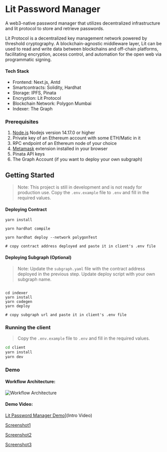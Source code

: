# Lit Password Manager

A web3-native password manager that utilizes decentralized infrastructure and lit protocol to store and retrieve passwords.

Lit Protocol is a decentralized key management network powered by threshold cryptography. A blockchain-agnostic middleware layer, Lit can be used to read and write data between blockchains and off-chain platforms, facilitating encryption, access control, and automation for the open web via programmatic signing.

#### Tech Stack

- Frontend: Next.js, Antd
- Smartcontracts: Solidity, Hardhat
- Storage: IPFS, Pinata
- Encryption: Lit Protocol
- Blockchain Network: Polygon Mumbai
- Indexer: The Graph

### Prerequisites

1. [Node.js](https://nodejs.org/en/download/) Nodejs version 14.17.0 or higher
2. Private key of an Ethereum account with some ETH/Matic in it
3. RPC endpoint of an Ethereum node of your choice
4. [Metamask](https://metamask.io/) extension installed in your browser
5. Pinata API keys
6. The Graph Account (if you want to deploy your own subgraph)

## Getting Started

> Note: This project is still in development and is not ready for production use.
> Copy the `.env.example` file to `.env` and fill in the required values.

#### Deploying Contract

```
yarn install

yarn hardhat compile

yarn hardhat deploy --network polygonTest

# copy contract address deployed and paste it in client's .env file
```

#### Deploying Subgraph (Optional)

> Note: Update the `subgraph.yaml` file with the contract address deployed in the previous step. Update deploy script with your own subgraph name.

```

cd indexer
yarn install
yarn codegen
yarn deploy

# copy subgraph url and paste it in client's .env file

```

### Running the client

> Copy the `.env.example` file to `.env` and fill in the required values.

```bash
cd client
yarn install
yarn dev
```

### Demo

#### Workflow Architecture:

![Workflow Architecture](https://github.com/Salmandabbakuti/lit-password-manager/blob/main/feat/indexing/resources/lit-pm-flow.png)

#### Demo Video:

[Lit Password Manager Demo](https://github.com/Salmandabbakuti/lit-password-manager/blob/feat/indexing/resources/intro_video.mp4)](Intro Video)

[Screenshot1](https://github.com/Salmandabbakuti/lit-password-manager/blob/main/feat/indexing/resources/home-screenshot.png)

[Screenshot2](https://github.com/Salmandabbakuti/lit-password-manager/blob/main/feat/indexing/resources/edit-password.png)

[Screenshot3]()
